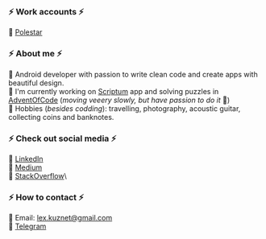 ### ⚡ Work accounts ⚡

🔸 [Polestar](https://github.com/akuznetss)

### ⚡ About me ⚡

📍 Android developer with passion to write clean code and create apps with beautiful design.\
📍 I'm currently working on [Scriptum](https://play.google.com/store/apps/details?id=sgtmelon.scriptum) app and solving puzzles in [AdventOfCode](https://github.com/SerjantArbuz/AdventOfCode) (_moving veeery slowly, but have passion to do it_ 🐢)\
📍 Hobbies (_besides codding_): travelling, photography, acoustic guitar, collecting coins and banknotes.

### ⚡ Check out social media ⚡

🔸 [LinkedIn](https://www.linkedin.com/in/lexandroid/)\
🔸 [Medium](https://medium.com/@serjantarbuz)\
🔸 [StackOverflow](https://stackoverflow.com/users/7699617/serjantarbuz)\

### ⚡ How to contact ⚡

🔸 Email: lex.kuznet@gmail.com\
🔸 [Telegram](https://t.me/SerjantArbuz)
